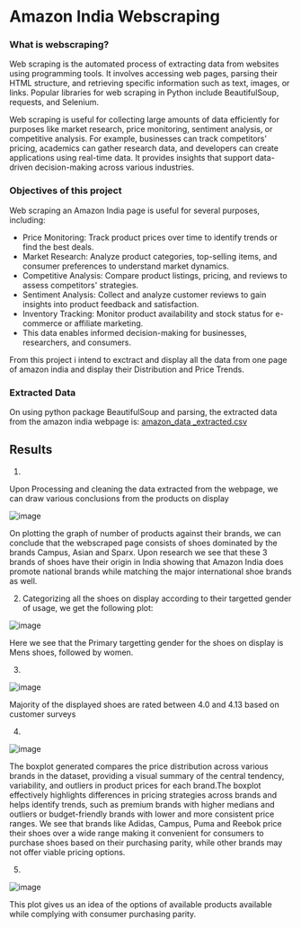 # Amazon India Webscraping
### What is webscraping?
Web scraping is the automated process of extracting data from websites using programming tools. It involves accessing web pages, parsing their HTML structure, and retrieving specific information such as text, images, or links. Popular libraries for web scraping in Python include BeautifulSoup, requests, and Selenium.

Web scraping is useful for collecting large amounts of data efficiently for purposes like market research, price monitoring, sentiment analysis, or competitive analysis. For example, businesses can track competitors’ pricing, academics can gather research data, and developers can create applications using real-time data. It provides insights that support data-driven decision-making across various industries.

### Objectives of this project

Web scraping an Amazon India page is useful for several purposes, including:

* Price Monitoring: Track product prices over time to identify trends or find the best deals.
* Market Research: Analyze product categories, top-selling items, and consumer preferences to understand market dynamics.
* Competitive Analysis: Compare product listings, pricing, and reviews to assess competitors' strategies.
* Sentiment Analysis: Collect and analyze customer reviews to gain insights into product feedback and satisfaction.
* Inventory Tracking: Monitor product availability and stock status for e-commerce or affiliate marketing.
* This data enables informed decision-making for businesses, researchers, and consumers.

From this project i intend to exctract and display all the data from one page of amazon india and display their Distribution and Price Trends.

### Extracted Data
On using python package BeautifulSoup and parsing, the extracted data from the amazon india webpage is:
[amazon_data _extracted.csv](https://github.com/user-attachments/files/18135936/amazon_data._extracted.csv)

## Results
1.




Upon Processing and cleaning the data extracted from the webpage, we can draw various conclusions from the products on display




![image](https://github.com/user-attachments/assets/3529017c-8326-4493-a5b9-411d5e65bc6a)



On plotting the graph of number of products against their brands, we can conclude that the webscraped page consists of shoes dominated by the brands Campus, Asian and Sparx. Upon research we see that these 3 brands of shoes have their origin in India showing that Amazon India does promote national brands while matching the major international shoe brands as well.




2. Categorizing all the shoes on display according to their targetted gender of usage, we get the following plot:




![image](https://github.com/user-attachments/assets/89dfef67-4e82-49be-9910-585219962a72)





Here we see that the Primary targetting gender for the shoes on display is Mens shoes, followed by women.




3.





  ![image](https://github.com/user-attachments/assets/d2f5386b-0f3d-42e5-9ca0-d66cbffcc8be)





   Majority of the displayed shoes are rated between 4.0 and 4.13 based on customer surveys

4.



  ![image](https://github.com/user-attachments/assets/54b8e01d-50a9-44c6-b146-c13bab6f07fd)





The boxplot generated compares the price distribution across various brands in the dataset, providing a visual summary of the central tendency, variability, and outliers in product prices for each brand.The boxplot effectively highlights differences in pricing strategies across brands and helps identify trends, such as premium brands with higher medians and outliers or budget-friendly brands with lower and more consistent price ranges. We see that brands like Adidas, Campus, Puma and Reebok price their shoes over a wide range making it convenient for consumers to purchase shoes based on their purchasing parity, while other brands may not offer viable pricing options.



5.




  ![image](https://github.com/user-attachments/assets/b3bdf5b8-64a8-40e1-a3b9-1e2304309a2e)



  This plot gives us an idea of the options of available products available while complying with consumer purchasing parity.











